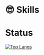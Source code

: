# 😎 Skills

# Status
[![Top Langs](https://github-readme-stats.vercel.app/api/top-langs/?username=JeekLee&layout=compact)](https://github.com/JeekLee/github-readme-stats)

